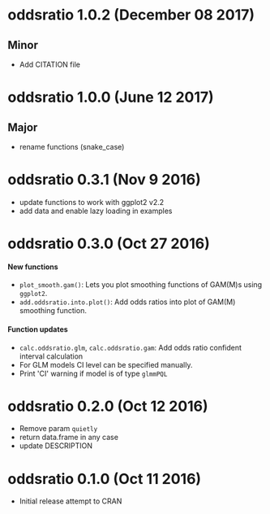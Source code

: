# oddsratio 1.0.2 (December 08 2017)

## Minor
  * Add CITATION file

# oddsratio 1.0.0 (June 12 2017)

## Major
  * rename functions (snake_case)

# oddsratio 0.3.1 (Nov 9 2016)

* update functions to work with ggplot2 v2.2
* add data and enable lazy loading in examples

# oddsratio 0.3.0 (Oct 27 2016)

#### New functions
* `plot_smooth.gam()`: Lets you plot smoothing functions of GAM(M)s using `ggplot2`.
* `add.oddsratio.into.plot()`: Add odds ratios into plot of GAM(M) smoothing function.

#### Function updates
* `calc.oddsratio.glm`, `calc.oddsratio.gam`: Add odds ratio confident interval calculation 
* For GLM models CI level can be specified manually.
* Print 'CI' warning if model is of type `glmmPQL`

# oddsratio 0.2.0 (Oct 12 2016)

* Remove param `quietly`
* return data.frame in any case
* update DESCRIPTION

# oddsratio 0.1.0 (Oct 11 2016)

* Initial release attempt to CRAN
